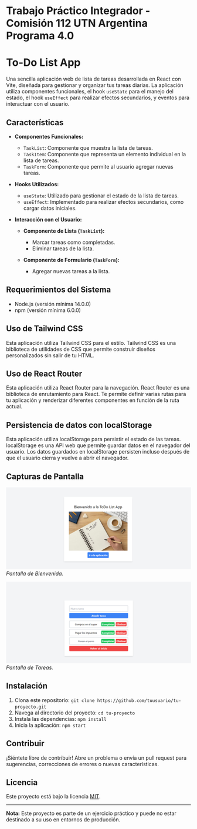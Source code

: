 # Trabajo Práctico Integrador - Comisión 112 UTN Argentina Programa 4.0
# To-Do List App

Una sencilla aplicación web de lista de tareas desarrollada en React con Vite, diseñada para gestionar y organizar tus tareas diarias. La aplicación utiliza componentes funcionales, el hook `useState` para el manejo del estado, el hook `useEffect` para realizar efectos secundarios, y eventos para interactuar con el usuario.

## Características

- **Componentes Funcionales:**
  - `TaskList`: Componente que muestra la lista de tareas.
  - `TaskItem`: Componente que representa un elemento individual en la lista de tareas.
  - `TaskForm`: Componente que permite al usuario agregar nuevas tareas.

- **Hooks Utilizados:**
  - `useState`: Utilizado para gestionar el estado de la lista de tareas.
  - `useEffect`: Implementado para realizar efectos secundarios, como cargar datos iniciales.

- **Interacción con el Usuario:**
  - **Componente de Lista (`TaskList`):**
    - Marcar tareas como completadas.
    - Eliminar tareas de la lista.

  - **Componente de Formulario (`TaskForm`):**
    - Agregar nuevas tareas a la lista.

## Requerimientos del Sistema

- Node.js (versión mínima 14.0.0)
- npm (versión mínima 6.0.0)

## Uso de Tailwind CSS

Esta aplicación utiliza Tailwind CSS para el estilo. Tailwind CSS es una biblioteca de utilidades de CSS que permite construir diseños personalizados sin salir de tu HTML.

## Uso de React Router

Esta aplicación utiliza React Router para la navegación. React Router es una biblioteca de enrutamiento para React. Te permite definir varias rutas para tu aplicación y renderizar diferentes componentes en función de la ruta actual.

## Persistencia de datos con localStorage

Esta aplicación utiliza localStorage para persistir el estado de las tareas. localStorage es una API web que permite guardar datos en el navegador del usuario. Los datos guardados en localStorage persisten incluso después de que el usuario cierra y vuelve a abrir el navegador.

## Capturas de Pantalla

![Captura de Pantalla 1](./screenshot1.png)
*Pantalla de Bienvenida.*

![Captura de Pantalla 2](./screenshot2.png)
*Pantalla de Tareas.*

## Instalación

1. Clona este repositorio: `git clone https://github.com/tuusuario/tu-proyecto.git`
2. Navega al directorio del proyecto: `cd tu-proyecto`
3. Instala las dependencias: `npm install`
4. Inicia la aplicación: `npm start`

## Contribuir

¡Siéntete libre de contribuir! Abre un problema o envía un pull request para sugerencias, correcciones de errores o nuevas características.

## Licencia

Este proyecto está bajo la licencia [MIT](LICENSE).

---
**Nota:** Este proyecto es parte de un ejercicio práctico y puede no estar destinado a su uso en entornos de producción.


